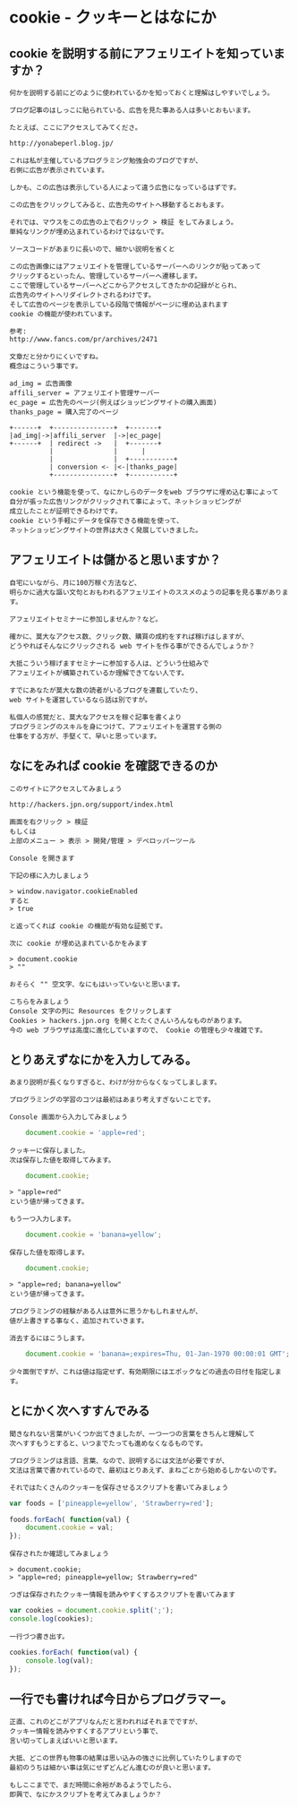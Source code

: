 # cookie - クッキーとはなにか

## cookie を説明する前にアフェリエイトを知っていますか？

    何かを説明する前にどのように使われているかを知っておくと理解はしやすいでしょう。

    ブログ記事のはしっこに貼られている、広告を見た事ある人は多いとおもいます。

    たとえば、ここにアクセスしてみてくださ。

    http://yonabeperl.blog.jp/

    これは私が主催しているプログラミング勉強会のブログですが、
    右側に広告が表示されています。

    しかも、この広告は表示している人によって違う広告になっているはずです。

    この広告をクリックしてみると、広告先のサイトへ移動するとおもます。

    それでは、マウスをこの広告の上で右クリック > 検証 をしてみましょう。
    単純なリンクが埋め込まれているわけではないです。

    ソースコードがあまりに長いので、細かい説明を省くと

    この広告画像にはアフェリエイトを管理しているサーバーへのリンクが貼ってあって
    クリックするといったん、管理しているサーバーへ遷移します。
    ここで管理しているサーバーへどこからアクセスしてきたかの記録がとられ、
    広告先のサイトへリダイレクトされるわけです。
    そして広告のページを表示している段階で情報がページに埋め込まれます
    cookie の機能が使われています。

    参考:
    http://www.fancs.com/pr/archives/2471

    文章だと分かりにくいですね。
    概念はこういう事です。

    ad_img = 広告画像
    affili_server = アフェリエイト管理サーバー
    ec_page = 広告先のページ(例えばショッピングサイトの購入画面)
    thanks_page = 購入完了のページ

    +------+  +---------------+  +-------+
    |ad_img|->|affili_server  |->|ec_page|
    +------+  | redirect ->   |  +-------+
              |               |      |
              |               |  +-----------+
              | conversion <- |<-|thanks_page|
              +---------------+  +-----------+

    cookie という機能を使って、なにかしらのデータをweb ブラウザに埋め込む事によって
    自分が張った広告リンクがクリックされて事によって、ネットショッピングが
    成立したことが証明できるわけです。
    cookie という手軽にデータを保存できる機能を使って、
    ネットショッピングサイトの世界は大きく発展していきました。

## アフェリエイトは儲かると思いますか？

    自宅にいながら、月に100万稼ぐ方法など、
    明らかに過大な謳い文句とおもわれるアフェリエイトのススメのようの記事を見る事があります。

    アフェリエイトセミナーに参加しませんか？など。

    確かに、莫大なアクセス数、クリック数、購買の成約をすれば稼げはしますが、
    どうやればそんなにクリックされる web サイトを作る事ができるんでしょうか？

    大抵こういう稼げますセミナーに参加する人は、どういう仕組みで
    アフェリエイトが構築されているか理解できてない人です。

    すでにあなたが莫大な数の読者がいるブログを連載していたり、
    web サイトを運営しているなら話は別ですが。

    私個人の感覚だと、莫大なアクセスを稼ぐ記事を書くより
    プログラミングのスキルを身につけて、アフェリエイトを運営する側の
    仕事をする方が、手堅くて、早いと思っています。

## なにをみれば cookie を確認できるのか

    このサイトにアクセスしてみましょう

    http://hackers.jpn.org/support/index.html

    画面を右クリック > 検証
    もしくは
    上部のメニュー > 表示 > 開発/管理 > デペロッパーツール

    Console を開きます

    下記の様に入力しましょう

    > window.navigator.cookieEnabled
    すると
    > true

    と返ってくれば cookie の機能が有効な証拠です。

    次に cookie が埋め込まれているかをみます

    > document.cookie
    > ""

    おそらく "" 空文字、なにもはいっていないと思います。

    こちらをみましょう
    Console 文字の列に Resources をクリックします
    Cookies > hackers.jpn.org を開くとたくさんいろんなものがあります。
    今の web ブラウザは高度に進化していますので、 Cookie の管理も少々複雑です。

## とりあえずなにかを入力してみる。

    あまり説明が長くなりすぎると、わけが分からなくなってしまします。

    プログラミングの学習のコツは最初はあまり考えすぎないことです。

    Console 画面から入力してみましょう

```js
    document.cookie = 'apple=red';
```

    クッキーに保存しました。
    次は保存した値を取得してみます。

```js
    document.cookie;
```

    > "apple=red"
    という値が帰ってきます。

    もう一つ入力します。

```js
    document.cookie = 'banana=yellow';
```

    保存した値を取得します。

```js
    document.cookie;
```
    > "apple=red; banana=yellow"
    という値が帰ってきます。

    プログラミングの経験がある人は意外に思うかもしれませんが、
    値が上書きする事なく、追加されていきます。

    消去するにはこうします。

```js
    document.cookie = 'banana=;expires=Thu, 01-Jan-1970 00:00:01 GMT';
```
    少々面倒ですが、これは値は指定せず、有効期限にはエポックなどの過去の日付を指定します。

## とにかく次へすすんでみる

    聞きなれない言葉がいくつか出てきましたが、一つ一つの言葉をきちんと理解して
    次へすすもうとすると、いつまでたっても進めなくなるものです。

    プログラミングは言語、言葉、なので、説明するには文法が必要ですが、
    文法は言葉で書かれているので、最初はとりあえず、まねごとから始めるしかないのです。

    それではたくさんのクッキーを保存させるスクリプトを書いてみましょう

```js
var foods = ['pineapple=yellow', 'Strawberry=red'];

foods.forEach( function(val) {
    document.cookie = val;
});
```

    保存されたか確認してみましょう

    > document.cookie;
    > "apple=red; pineapple=yellow; Strawberry=red"

    つぎは保存されたクッキー情報を読みやすくするスクリプトを書いてみます

```js
var cookies = document.cookie.split(';');
console.log(cookies);
```

    一行づつ書き出す。

```js
cookies.forEach( function(val) {
    console.log(val);
});
```

## 一行でも書ければ今日からプログラマー。

    正直、これのどこがアプリなんだと言われればそれまでですが、
    クッキー情報を読みやすくするアプリという事で、
    言い切ってしまえばいいと思います。

    大抵、どこの世界も物事の結果は思い込みの強さに比例していたりしますので
    最初のうちは細かい事は気にせずどんどん進むのが良いと思います。

    もしここまでで、まだ時間に余裕があるようでしたら、
    即興で、なにかスクリプトを考えてみましょうか？

